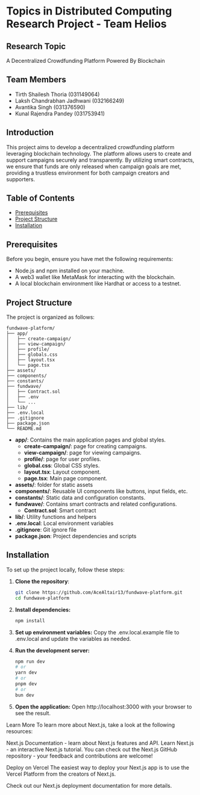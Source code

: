 # Topics in Distributed Computing Research Project - Team Helios

## Research Topic
A Decentralized Crowdfunding Platform Powered By Blockchain

## Team Members
- Tirth Shailesh Thoria (031149064)
- Laksh Chandrabhan Jadhwani (032166249)
- Avantika Singh (031376590)
- Kunal Rajendra Pandey (031753941)

## Introduction
This project aims to develop a decentralized crowdfunding platform leveraging blockchain technology. The platform allows users to create and support campaigns securely and transparently. By utilizing smart contracts, we ensure that funds are only released when campaign goals are met, providing a trustless environment for both campaign creators and supporters.

## Table of Contents
- [Prerequisites](#prerequisites)
- [Project Structure](#project-structure)
- [Installation](#installation)

## Prerequisites
Before you begin, ensure you have met the following requirements:
- Node.js and npm installed on your machine.
- A web3 wallet like MetaMask for interacting with the blockchain.
- A local blockchain environment like Hardhat or access to a testnet.

## Project Structure
The project is organized as follows:

```
fundwave-platform/
├── app/
│   ├── create-campaign/
│   ├── view-campaign/
│   ├── profile/
│   ├── globals.css
│   ├── layout.tsx
│   └── page.tsx
├── assets/
├── components/
├── constants/
├── fundwave/
│   ├── Contract.sol
│   ├── .env
│   └── ...
├── lib/
├── .env.local
├── .gitignore
├── package.json
└── README.md
```


- **app/**: Contains the main application pages and global styles.
    - **create-campaign/**: page for creating campaigns.
    - **view-campaign/**: page for viewing campaigns.
    - **profile/**: page for user profiles.
    - **global.css**: Global CSS styles.
    - **layout.tsx**: Layout component.
    - **page.tsx**: Main page component.
- **assets/**: folder for static assets
- **components/**: Reusable UI components like buttons, input fields, etc.
- **constants/**: Static data and configuration constants.
- **fundwave/**: Contains smart contracts and related configurations.
    - **Contract.sol**: Smart contract
- **lib/**: Utility functions and helpers
- **.env.local**: Local environment variables
- **.gitignore**: Git ignore file
- **package.json**: Project dependencies and scripts

## Installation
To set up the project locally, follow these steps:

1. **Clone the repository**:
   ```sh
   git clone https://github.com/AceAltair13/fundwave-platform.git
   cd fundwave-platform

2. **Install dependencies:**
    ```sh
    npm install
    ```

3. **Set up environment variables:** Copy the .env.local.example file to .env.local and update the variables as needed.

4. **Run the development server:**
    ```sh
    npm run dev
    # or
    yarn dev
    # or
    pnpm dev
    # or
    bun dev
    ```

5. **Open the application:** Open http://localhost:3000 with your browser to see the result.

Learn More
To learn more about Next.js, take a look at the following resources:

Next.js Documentation - learn about Next.js features and API.
Learn Next.js - an interactive Next.js tutorial.
You can check out the Next.js GitHub repository - your feedback and contributions are welcome!

Deploy on Vercel
The easiest way to deploy your Next.js app is to use the Vercel Platform from the creators of Next.js.

Check out our Next.js deployment documentation for more details.


